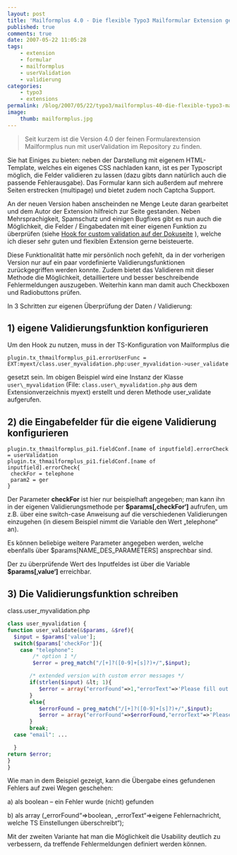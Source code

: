 ```yaml
---
layout: post
title: 'Mailformplus 4.0 - Die flexible Typo3 Mailformular Extension geht mit mir in die vierte Runde'
published: true
comments: true
date: 2007-05-22 11:05:28
tags:
    - extension
    - formular
    - mailformplus
    - userValidation
    - validierung
categories:
    - typo3
    - extensions
permalink: /blog/2007/05/22/typo3/mailformplus-40-die-flexible-typo3-mailformular-extension-geht-mit-mir-in-die-vierte-runde
image:
    thumb: mailformplus.jpg
---
```

> Seit kurzem ist die Version 4.0 der feinen Formularextension Mailformplus nun mit userValidation im Repository zu finden.

Sie hat Einiges zu bieten: neben der Darstellung mit eigenem HTML-Template, welches ein eigenes CSS nachladen kann, 
ist es per Typoscript möglich, die Felder validieren zu lassen (dazu gibts dann natürlich auch die passende Fehlerausgabe).
 Das Formular kann sich außerdem auf mehrere Seiten erstrecken (multipage) und bietet zudem noch Captcha Support.

An der neuen Version haben anscheinden ne Menge Leute daran gearbeitet und dem Autor der Extension hilfreich zur
Seite gestanden. Neben Mehrsprachigkeit, Spamschutz und einigen Bugfixes gibt es nun auch die Möglichkeit, die Felder /
Eingabedaten mit einer eigenen Funktion zu überprüfen (siehe [Hook for custom validation auf der Dokuseite][1] ),
welche ich dieser sehr guten und flexiblen Extension gerne beisteuerte.

Diese Funktionalität hatte mir persönlich noch gefehlt, da in der vorherigen Version nur auf ein paar vordefinierte Validierungsfunktionen zurückgegriffen werden konnte. Zudem bietet das Validieren mit dieser Methode die Möglichkeit, detailliertere und besser beschreibende Fehlermeldungen auszugeben. Weiterhin kann man damit auch Checkboxen und Radiobuttons prüfen.

In 3 Schritten zur eigenen Überprüfung der Daten / Validierung:

## 1) eigene Validierungsfunktion konfigurieren

Um den Hook zu nutzen, muss in der TS-Konfiguration von Mailformplus die

```
plugin.tx_thmailformplus_pi1.errorUserFunc = EXT:myext/class.user_myvalidation.php:user_myvalidation->user_validate
```

gesetzt sein. Im obigen Beispiel wird eine Instanz der Klasse `user\_myvalidation` (File: `class.user\_myvalidation.php`
aus dem Extensionverzeichnis myext) erstellt und deren Methode user_validate aufgerufen.

## 2) die Eingabefelder für die eigene Validierung konfigurieren

```typoscript
plugin.tx_thmailformplus_pi1.fieldConf.[name of inputfield].errorCheck = userValidation
plugin.tx_thmailformplus_pi1.fieldConf.[name of inputfield].errorCheck{
 checkFor = telephone
 param2 = ger
}
```

Der Parameter **checkFor** ist hier nur beispielhaft angegeben; man kann ihn in der eigenen Validierungsmethode per
 **$params[&#8218;checkFor&#8216;]** aufrufen, um z.B. über eine switch-case Anweisung auf die verschiedenen 
 Validierungen einzugehen (in diesem Beispiel nimmt die Variable den Wert &#8222;telephone&#8220; an).
  
Es können beliebige weitere Parameter angegeben werden, welche ebenfalls über $params[NAME\_DES\_PARAMETERS] ansprechbar sind.
  
Der zu überprüfende Wert des Inputfeldes ist über die Variable **$params[&#8218;value&#8216;]** erreichbar.

## 3) Die Validierungsfunktion schreiben

class.user_myvalidation.php

```php
class user_myvalidation {
function user_validate(&$params, &$ref){
  $input = $params['value'];
  switch($params['checkFor']){
    case "telephone":
        /* option 1 */
        $error = preg_match("/[+]?([0-9]+[s]?)+/",$input);

       /* extended version with custom error messages */
       if(strlen($input) &lt; 1){
          $error = array("errorFound"=>1,"errorText"=>'Please fill out this field');
       }
       else{
          $errorFound = preg_match("/[+]?([0-9]+[s]?)+/",$input);
          $error = array("errorFound"=>$errorFound,"errorText"=>'Please enter a valid telephone number');
       }
       break;
  case "email": ...    

  }
return $error;
}
}
```

Wie man in dem Beispiel gezeigt, kann die Übergabe eines gefundenen Fehlers auf zwei Wegen geschehen:

a) als boolean &#8211; ein Fehler wurde (nicht) gefunden
  
b) als array (&#8222;errorFound&#8220;=>boolean, &#8222;errorText&#8220;=>eigene Fehlernachricht, welche TS Einstellungen überschreibt&#8220;);

Mit der zweiten Variante hat man die Möglichkeit die Usability deutlich zu verbessern, da treffende Fehlermeldungen
 definiert werden können.

 [1]: http://typo3.org/documentation/document-library/extension-manuals/th_mailformplus/4.0.0/view/1/5/ "Beispielseite der Doku von Mailformplus 4.0 öffnen"